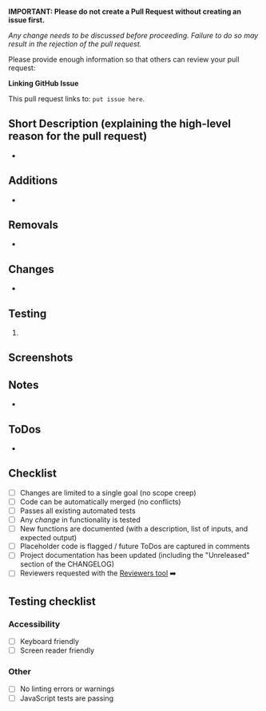 **IMPORTANT: Please do not create a Pull Request without creating an issue first.**

*Any change needs to be discussed before proceeding. Failure to do so may result in the rejection of the pull request.*

Please provide enough information so that others can review your pull request:

**Linking GitHub Issue**

This pull request links to: `put issue here`.

## Short Description (explaining the high-level reason for the pull request)

-

## Additions

-

## Removals

-

## Changes

-

## Testing

1.

## Screenshots

## Notes

-

## ToDos

-

## Checklist

- [ ] Changes are limited to a single goal (no scope creep)
- [ ] Code can be automatically merged (no conflicts)
- [ ] Passes all existing automated tests
- [ ] Any _change_ in functionality is tested
- [ ] New functions are documented (with a description, list of inputs, and expected output)
- [ ] Placeholder code is flagged / future ToDos are captured in comments
- [ ] Project documentation has been updated (including the "Unreleased" section of the CHANGELOG)
- [ ] Reviewers requested with the [Reviewers tool](https://help.github.com/articles/requesting-a-pull-request-review/) :arrow_right:

## Testing checklist

### Accessibility

- [ ] Keyboard friendly
- [ ] Screen reader friendly

### Other

- [ ] No linting errors or warnings
- [ ] JavaScript tests are passing
